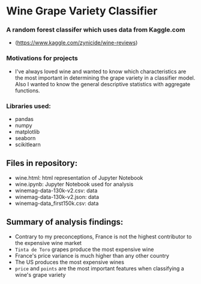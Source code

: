 # Wine Grape Variety Classifier

### A random forest classifer which uses data from Kaggle.com 
- (https://www.kaggle.com/zynicide/wine-reviews)


### Motivations for projects
- I've always loved wine and wanted to know which characteristics are the most important in determining the grape variety in a classifier model. Also I wanted to know the general descriptive statistics with aggregate functions.

### Libraries used: 
- pandas 
- numpy 
- matplotlib 
- seaborn 
- scikitlearn

## Files in repository:
- wine.html: html representation of Jupyter Notebook
- wine.ipynb: Jupyter Notebook used for analysis
- winemag-data-130k-v2.csv: data
- winemag-data-130k-v2.json: data
- winemag-data_first150k.csv: data

## Summary of analysis findings:
- Contrary to my preconceptions, France is not the highest contributor to the expensive wine market
- `Tinta de Toro` grapes produce the most expensive wine
- France's price variance is much higher than any other country
- The US produces the most expensive wines
- `price` and `points` are the most important features when classifying a wine's grape variety
